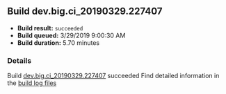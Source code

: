 ## Build dev.big.ci_20190329.227407
- **Build result:** `succeeded`
- **Build queued:** 3/29/2019 9:00:30 AM
- **Build duration:** 5.70 minutes
### Details
Build [dev.big.ci_20190329.227407](https://winappstudio.visualstudio.com/web/build.aspx?pcguid=a4ef43be-68ce-4195-a619-079b4d9834c2&builduri=vstfs%3a%2f%2f%2fBuild%2fBuild%2f27407) succeeded
Find detailed information in the [build log files](https://uwpctdiags.blob.core.windows.net/buildlogs/dev.big.ci_20190329.227407_logs.zip)
